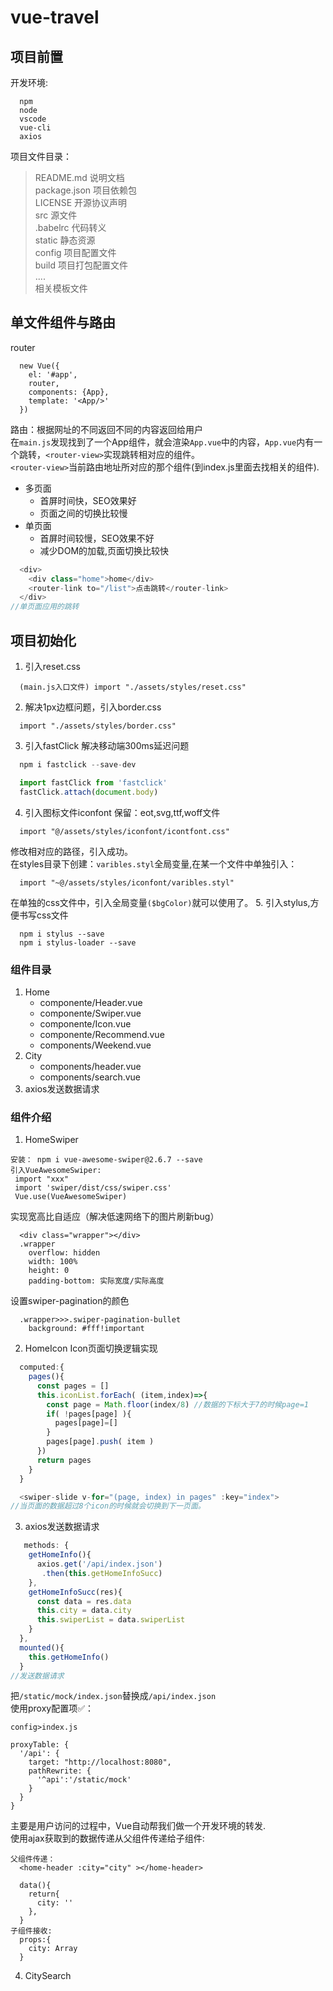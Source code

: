 # vue-travel

## 项目前置
开发环境:
```
  npm
  node
  vscode
  vue-cli
  axios
```
项目文件目录：
> README.md 说明文档 <br>
  package.json 项目依赖包<br>
  LICENSE 开源协议声明<br>
  src 源文件<br>
  .babelrc 代码转义<br>
  static 静态资源<br>
  config 项目配置文件<br>
  build 项目打包配置文件<br>
  ....<br>
  相关模板文件

## 单文件组件与路由
router
```
  new Vue({
    el: '#app',
    router,
    components: {App},
    template: '<App/>'
  })
```
路由：根据网址的不同返回不同的内容返回给用户<br>
在`main.js`发现找到了一个App组件，就会渲染`App.vue`中的内容，`App.vue`内有一个跳转，`<router-view>`实现跳转相对应的组件。<br>
`<router-view>`当前路由地址所对应的那个组件(到index.js里面去找相关的组件).
* 多页面
  *  首屏时间快，SEO效果好
  *  页面之间的切换比较慢
* 单页面
  * 首屏时间较慢，SEO效果不好
  * 减少DOM的加载,页面切换比较快
```javascript
  <div>
    <div class="home">home</div>
    <router-link to="/list">点击跳转</router-link>
  </div>
//单页面应用的跳转
```  
## 项目初始化
1. 引入reset.css
```
  (main.js入口文件) import "./assets/styles/reset.css"
```
2. 解决1px边框问题，引入border.css
```
  import "./assets/styles/border.css"
```
3. 引入fastClick 解决移动端300ms延迟问题
```javascript
  npm i fastclick --save-dev

  import fastClick from 'fastclick'
  fastClick.attach(document.body)
```
4. 引入图标文件iconfont
保留：eot,svg,ttf,woff文件
```
  import "@/assets/styles/iconfont/icontfont.css"
```
修改相对应的路径，引入成功。<br>
在styles目录下创建：`varibles.styl`全局变量,在某一个文件中单独引入：
```
  import "~@/assets/styles/iconfont/varibles.styl"
```
在单独的css文件中，引入全局变量`($bgColor)`就可以使用了。
5. 引入stylus,方便书写css文件
```
  npm i stylus --save
  npm i stylus-loader --save
```
### 组件目录
1. Home
   * componente/Header.vue
   * componente/Swiper.vue
   * componente/Icon.vue  
   * componente/Recommend.vue  
   * components/Weekend.vue
2. City
   * components/header.vue
   * components/search.vue 
3. axios发送数据请求
### 组件介绍
1. HomeSwiper
```
安装： npm i vue-awesome-swiper@2.6.7 --save
引入VueAwesomeSwiper:
 import "xxx"
 import 'swiper/dist/css/swiper.css'
 Vue.use(VueAwesomeSwiper)
```
实现宽高比自适应（解决低速网络下的图片刷新bug）
```
  <div class="wrapper"></div>
  .wrapper
    overflow: hidden
    width: 100%
    height: 0
    padding-bottom: 实际宽度/实际高度
```
设置swiper-pagination的颜色
```
  .wrapper>>>.swiper-pagination-bullet
    background: #fff!important
```
2. HomeIcon
Icon页面切换逻辑实现
```javascript
  computed:{
    pages(){
      const pages = []
      this.iconList.forEach( (item,index)=>{
        const page = Math.floor(index/8) //数据的下标大于7的时候page=1
        if( !pages[page] ){
          pages[page]=[]
        }
        pages[page].push( item )
      })
      return pages
    }
  }

  <swiper-slide v-for="(page, index) in pages" :key="index">
//当页面的数据超过8个icon的时候就会切换到下一页面。
```
3. axios发送数据请求
```javascript
   methods: {
    getHomeInfo(){
      axios.get('/api/index.json')
       .then(this.getHomeInfoSucc)
    },
    getHomeInfoSucc(res){
      const data = res.data
      this.city = data.city
      this.swiperList = data.swiperList
    }
  },
  mounted(){
    this.getHomeInfo()
  }
//发送数据请求
```
把`/static/mock/index.json`替换成`/api/index.json`<br>
使用proxy配置项✅：
```
config>index.js

proxyTable: {
  '/api': {
    target: "http://localhost:8080",
    pathRewrite: {
      '^api':'/static/mock'
    }
  }
}
```
主要是用户访问的过程中，Vue自动帮我们做一个开发环境的转发.<br>
使用ajax获取到的数据传递从父组件传递给子组件:
```
父组件传递：
  <home-header :city="city" ></home-header>
  
  data(){
    return{
      city: ''
    },
  }
子组件接收:
  props:{
    city: Array
  }
```
4. CitySearch
```
```